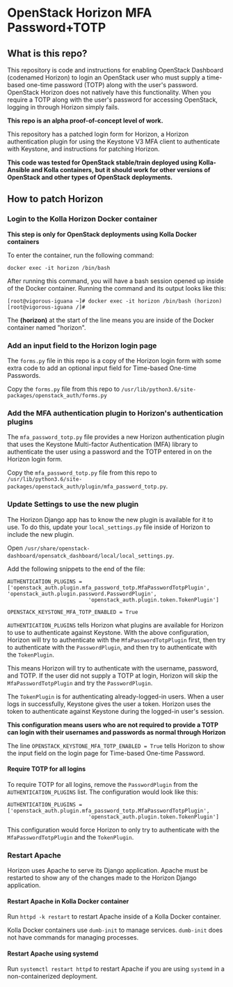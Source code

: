 # OpenStack Horizon MFA Password+TOTP

## What is this repo?
This repository is code and instructions for enabling OpenStack Dashboard (codenamed Horizon) to login an OpenStack user who must supply a time-based one-time password (TOTP) along with the user's password. OpenStack Horizon does not natively have this functionality. When you require a TOTP along with the user's password for accessing OpenStack, logging in through Horizon simply fails.

**This repo is an alpha proof-of-concept level of work.**

This repository has a patched login form for Horizon, a Horizon authentication plugin for using the Keystone V3 MFA client to authenticate with Keystone, and instructions for patching Horizon.

**This code was tested for OpenStack stable/train deployed using Kolla-Ansible and Kolla containers, but it should work for other versions of OpenStack and other types of OpenStack deployments.**

## How to patch Horizon

### Login to the Kolla Horizon Docker container

**This step is only for OpenStack deployments using Kolla Docker containers**

To enter the container, run the following command:

`docker exec -it horizon /bin/bash`

After running this command, you will have a bash session opened up inside of the Docker container. Running the command and its output looks like this:

`[root@vigorous-iguana ~]# docker exec -it horizon /bin/bash
(horizon)[root@vigorous-iguana /]#`

The **(horizon)** at the start of the line means you are inside of the Docker container named "horizon".

### Add an input field to the Horizon login page

The `forms.py` file in this repo is a copy of the Horizon login form with some extra code to add an optional input field for Time-based One-time Passwords.

Copy the `forms.py` file from this repo to `/usr/lib/python3.6/site-packages/openstack_auth/forms.py`

### Add the MFA authentication plugin to Horizon's authentication plugins

The `mfa_password_totp.py` file provides a new Horizon authentication plugin that uses the Keystone Multi-factor Authentication (MFA) library to authenticate the user using a password and the TOTP entered in on the Horizon login form.

Copy the `mfa_password_totp.py` file from this repo to `/usr/lib/python3.6/site-packages/openstack_auth/plugin/mfa_password_totp.py`.

### Update Settings to use the new plugin

The Horizon Django app has to know the new plugin is available for it to use. To do this, update your `local_settings.py` file inside of Horizon to include the new plugin.

Open `/usr/share/openstack-dashboard/opensatck_dashboard/local/local_settings.py`.

Add the following snippets to the end of the file:

```
AUTHENTICATION_PLUGINS = ['openstack_auth.plugin.mfa_password_totp.MfaPasswordTotpPlugin',
'openstack_auth.plugin.password.PasswordPlugin',
                          'openstack_auth.plugin.token.TokenPlugin']

OPENSTACK_KEYSTONE_MFA_TOTP_ENABLED = True
```

`AUTHENTICATION_PLUGINS` tells Horizon what plugins are available for Horizon to use to authenticate against Keystone. With the above configuration, Horizon will try to authenticate with the `MfaPasswordTotpPlugin` first, then try to authenticate with the `PasswordPlugin`, and then try to authenticate with the `TokenPlugin`.

This means Horizon will try to authenticate with the username, password, and TOTP. If the user did not supply a TOTP at login, Horizon will skip the `MfaPasswordTotpPlugin` and try the `PasswordPlugin`.

The `TokenPlugin` is for authenticating already-logged-in users. When a user logs in successfully, Keystone gives the user a token. Horizon uses the token to authenticate against Keystone during the logged-in user's session.

**This configuration means users who are not required to provide a TOTP can login with their usernames and passwords as normal through Horizon**

The line `OPENSTACK_KEYSTONE_MFA_TOTP_ENABLED = True` tells Horizon to show the input field on the login page for Time-based One-time Password.

#### Require TOTP for all logins

To require TOTP for all logins, remove the `PasswordPlugin` from the `AUTHENTICATION_PLUGINS` list. The configuration would look like this:

```
AUTHENTICATION_PLUGINS = ['openstack_auth.plugin.mfa_password_totp.MfaPasswordTotpPlugin',
                          'openstack_auth.plugin.token.TokenPlugin']
```

This configuration would force Horizon to only try to authenticate with the `MfaPasswordTotpPlugin` and the `TokenPlugin`.

### Restart Apache

Horizon uses Apache to serve its Django application. Apache must be restarted to show any of the changes made to the Horizon Django application.

#### Restart Apache in Kolla Docker container

Run `httpd -k restart` to restart Apache inside of a Kolla Docker container.

Kolla Docker containers use `dumb-init` to manage services. `dumb-init` does not have commands for managing processes.

#### Restart Apache using systemd

Run `systemctl restart httpd` to restart Apache if you are using `systemd` in a non-containerized deployment.